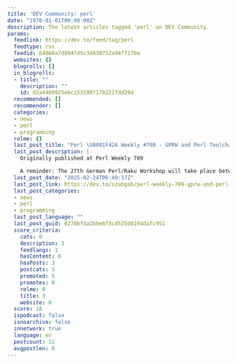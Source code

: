 ```yaml
---
title: 'DEV Community: perl'
date: "1970-01-01T00:00:00Z"
description: The latest articles tagged 'perl' on DEV Community.
params:
  feedlink: https://dev.to/feed/tag/perl
  feedtype: rss
  feedid: 64060a7d894fd5c3d430752a94ff170a
  websites: {}
  blogrolls: []
  in_blogrolls:
  - title: ""
    description: ""
    id: d2a4469925ebc153190f1702227dd29d
  recommended: []
  recommender: []
  categories:
  - news
  - perl
  - programming
  relme: {}
  last_post_title: "Perl \U0001F42A Weekly #709 - GPRW and Perl Toolchain Summit"
  last_post_description: |-
    Originally published at Perl Weekly 709

    A reminder: The 27th German Perl/Raku Workshop will take place between May 12-14, 2025, in Munich, Germany with "ticketing systems" as the main theme. The
  last_post_date: "2025-02-24T06:49:17Z"
  last_post_link: https://dev.to/szabgab/perl-weekly-709-gprw-and-perl-toolchain-summit-1h8
  last_post_categories:
  - news
  - perl
  - programming
  last_post_language: ""
  last_post_guid: 0278bfda2bbe6f3c4525d8194dafc951
  score_criteria:
    cats: 0
    description: 3
    feedlangs: 1
    hasContent: 0
    hasPosts: 3
    postcats: 3
    promoted: 5
    promotes: 0
    relme: 0
    title: 3
    website: 0
  score: 18
  ispodcast: false
  isnoarchive: false
  innetwork: true
  language: en
  postcount: 12
  avgpostlen: 0
---
```

